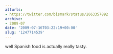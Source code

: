 ```yaml
---
alturls:
- https://twitter.com/bismark/status/2663357892
archive:
- 2009-07
date: '2009-07-16T03:22:19+00:00'
slug: '1247714539'
---
```


well Spanish food is actually really tasty.

